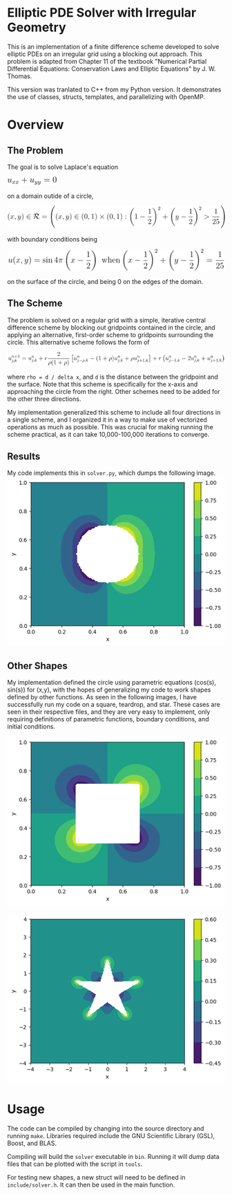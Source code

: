 # Elliptic PDE Solver with Irregular Geometry

This is an implementation of a finite difference scheme developed to
solve elliptic PDEs on an irregular grid using a blocking out
approach. This problem is adapted from Chapter 11 of the textbook
"Numerical Partial Differential Equations: Conservation Laws and
Elliptic Equations" by J. W. Thomas.

This version was tranlated to C++ from my Python version. It
demonstrates the use of classes, structs, templates, and parallelizing
with OpenMP.

# Overview

## The Problem

The goal is to solve Laplace's equation

![](math/laplace.png)

on a domain outide of a circle,

![](math/domain.png)

with boundary conditions being

![](math/bc2.png)

on the surface of the circle, and being 0 on the edges of the domain.

## The Scheme

The problem is solved on a regular grid with a simple, iterative
central difference scheme by blocking out gridpoints contained in the
circle, and applying an alternative, first-order scheme to gridpoints
surrounding the circle. This alternative scheme follows the form of

![](math/scheme.png)

where `rho = d / delta x`, and `d` is the distance between the
gridpoint and the surface. Note that this scheme is specifically for
the x-axis and approaching the circle from the right. Other schemes
need to be added for the other three directions.

My implementation generalized this scheme to include all four
directions in a single scheme, and I organized it in a way to make use
of vectorized operations as much as possible. This was crucial for
making running the scheme practical, as it can take 10,000-100,000
iterations to converge.

## Results

My code implements this in `solver.py`, which dumps the following image.
![](circle.png)


## Other Shapes

My implementation defined the circle using parametric equations
(cos(s), sin(s)) for (x,y), with the hopes of generalizing my code to
work shapes defined by other functions. As seen in the following
images, I have successfully run my code on a square, teardrop, and
star. These cases are seen in their respective files, and they are
very easy to implement, only requiring definitions of parametric
functions, boundary conditions, and initial conditions.

![](square.png)

![](star.png)

# Usage

The code can be compiled by changing into the source directory and
running `make`. Libraries required include the GNU Scientific Library
(GSL), Boost, and BLAS.

Compiling will build the `solver` executable in `bin`. Running it will
dump data files that can be plotted with the script in `tools`.

For testing new shapes, a new struct will need to be defined in
`include/solver.h`. It can then be used in the main function.